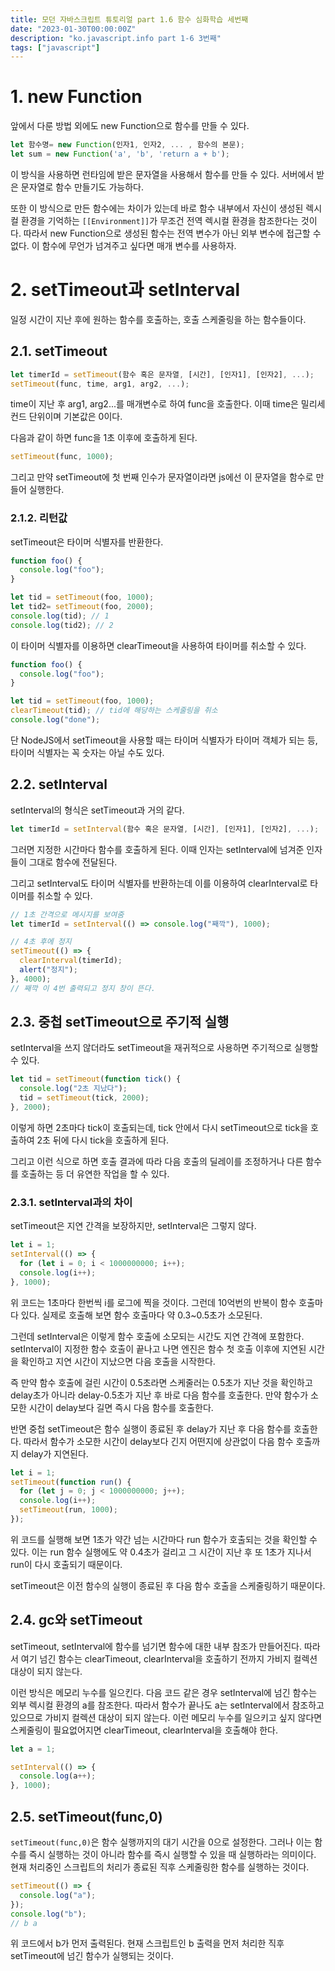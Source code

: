 ```yaml
---
title: 모던 자바스크립트 튜토리얼 part 1.6 함수 심화학습 세번째
date: "2023-01-30T00:00:00Z"
description: "ko.javascript.info part 1-6 3번째"
tags: ["javascript"]
---
```


# 1. new Function

앞에서 다룬 방법 외에도 new Function으로 함수를 만들 수 있다.

```js
let 함수명= new Function(인자1, 인자2, ... , 함수의 본문);
let sum = new Function('a', 'b', 'return a + b');
```

이 방식을 사용하면 런타임에 받은 문자열을 사용해서 함수를 만들 수 있다. 서버에서 받은 문자열로 함수 만들기도 가능하다.

또한 이 방식으로 만든 함수에는 차이가 있는데 바로 함수 내부에서 자신이 생성된 렉시컬 환경을 기억하는 `[[Environment]]`가 무조건 전역 렉시컬 환경을 참조한다는 것이다. 따라서 new Function으로 생성된 함수는 전역 변수가 아닌 외부 변수에 접근할 수 없다. 이 함수에 무언가 넘겨주고 싶다면 매개 변수를 사용하자.

# 2. setTimeout과 setInterval

일정 시간이 지난 후에 원하는 함수를 호출하는, 호출 스케줄링을 하는 함수들이다.

## 2.1. setTimeout

```js
let timerId = setTimeout(함수 혹은 문자열, [시간], [인자1], [인자2], ...);
setTimeout(func, time, arg1, arg2, ...);
```

time이 지난 후 arg1, arg2...를 매개변수로 하여 func을 호출한다. 이때 time은 밀리세컨드 단위이며 기본값은 0이다.

다음과 같이 하면 func을 1초 이후에 호출하게 된다.

```js
setTimeout(func, 1000);
```

그리고 만약 setTimeout에 첫 번째 인수가 문자열이라면 js에선 이 문자열을 함수로 만들어 실행한다.

### 2.1.2. 리턴값

setTimeout은 타이머 식별자를 반환한다.

```js
function foo() {
  console.log("foo");
}

let tid = setTimeout(foo, 1000);
let tid2= setTimeout(foo, 2000);
console.log(tid); // 1
console.log(tid2); // 2
```

이 타이머 식별자를 이용하면 clearTimeout을 사용하여 타이머를 취소할 수 있다.

```js
function foo() {
  console.log("foo");
}

let tid = setTimeout(foo, 1000);
clearTimeout(tid); // tid에 해당하는 스케줄링을 취소
console.log("done");
```

단 NodeJS에서 setTimeout을 사용할 때는 타이머 식별자가 타이머 객체가 되는 등, 타이머 식별자는 꼭 숫자는 아닐 수도 있다.

## 2.2. setInterval

setInterval의 형식은 setTimeout과 거의 같다.

```js
let timerId = setInterval(함수 혹은 문자열, [시간], [인자1], [인자2], ...);
```

그러면 지정한 시간마다 함수를 호출하게 된다. 이때 인자는 setInterval에 넘겨준 인자들이 그대로 함수에 전달된다.

그리고 setInterval도 타이머 식별자를 반환하는데 이를 이용하여 clearInterval로 타이머를 취소할 수 있다.

```js
// 1초 간격으로 메시지를 보여줌
let timerId = setInterval(() => console.log("째깍"), 1000);

// 4초 후에 정지
setTimeout(() => {
  clearInterval(timerId);
  alert("정지");
}, 4000);
// 째깍 이 4번 출력되고 정지 창이 뜬다.
```

## 2.3. 중첩 setTimeout으로 주기적 실행

setInterval을 쓰지 않더라도 setTimeout을 재귀적으로 사용하면 주기적으로 실행할 수 있다.

```js
let tid = setTimeout(function tick() {
  console.log("2초 지났다");
  tid = setTimeout(tick, 2000);
}, 2000);
```

이렇게 하면 2초마다 tick이 호출되는데, tick 안에서 다시 setTimeout으로 tick을 호출하여 2초 뒤에 다시 tick을 호출하게 된다.

그리고 이런 식으로 하면 호출 결과에 따라 다음 호출의 딜레이를 조정하거나 다른 함수를 호출하는 등 더 유연한 작업을 할 수 있다.

### 2.3.1. setInterval과의 차이

setTimeout은 지연 간격을 보장하지만, setInterval은 그렇지 않다.

```js
let i = 1;
setInterval(() => {
  for (let i = 0; i < 1000000000; i++);
  console.log(i++);
}, 1000);
```

위 코드는 1초마다 한번씩 i를 로그에 찍을 것이다. 그런데 10억번의 반복이 함수 호출마다 있다. 실제로 호출해 보면 함수 호출마다 약 0.3~0.5초가 소모된다. 

그런데 setInterval은 이렇게 함수 호출에 소모되는 시간도 지연 간격에 포함한다. setInterval이 지정한 함수 호출이 끝나고 나면 엔진은 함수 첫 호출 이후에 지연된 시간을 확인하고 지연 시간이 지났으면 다음 호출을 시작한다.

즉 만약 함수 호출에 걸린 시간이 0.5초라면 스케줄러는 0.5초가 지난 것을 확인하고 delay초가 아니라 delay-0.5초가 지난 후 바로 다음 함수를 호출한다. 만약 함수가 소모한 시간이 delay보다 길면 즉시 다음 함수를 호출한다.

반면 중첩 setTimeout은 함수 실행이 종료된 후 delay가 지난 후 다음 함수를 호출한다. 따라서 함수가 소모한 시간이 delay보다 긴지 어떤지에 상관없이 다음 함수 호출까지 delay가 지연된다.

```js
let i = 1;
setTimeout(function run() {
  for (let j = 0; j < 1000000000; j++);
  console.log(i++);
  setTimeout(run, 1000);
});
```

위 코드를 실행해 보면 1초가 약간 넘는 시간마다 run 함수가 호출되는 것을 확인할 수 있다. 이는 run 함수 실행에도 약 0.4초가 걸리고 그 시간이 지난 후 또 1초가 지나서 run이 다시 호출되기 때문이다.

setTimeout은 이전 함수의 실행이 종료된 후 다음 함수 호출을 스케줄링하기 때문이다.

## 2.4. gc와 setTimeout

setTimeout, setInterval에 함수를 넘기면 함수에 대한 내부 참조가 만들어진다. 따라서 여기 넘긴 함수는 clearTimeout, clearInterval을 호출하기 전까지 가비지 컬렉션 대상이 되지 않는다.

이런 방식은 메모리 누수를 일으킨다. 다음 코드 같은 경우 setInterval에 넘긴 함수는 외부 렉시컬 환경의 a를 참조한다. 따라서 함수가 끝나도 a는 setInterval에서 참조하고 있으므로 가비지 컬렉션 대상이 되지 않는다. 이런 메모리 누수를 일으키고 싶지 않다면 스케줄링이 필요없어지면 clearTimeout, clearInterval을 호출해야 한다.

```js
let a = 1;

setInterval(() => {
  console.log(a++);
}, 1000);
```

## 2.5. setTimeout(func,0)

`setTimeout(func,0)`은 함수 실행까지의 대기 시간을 0으로 설정한다. 그러나 이는 함수를 즉시 실행하는 것이 아니라 함수를 즉시 실행할 수 있을 때 실행하라는 의미이다. 현재 처리중인 스크립트의 처리가 종료된 직후 스케줄링한 함수를 실행하는 것이다.

```js
setTimeout(() => {
  console.log("a");
});
console.log("b");
// b a
```

위 코드에서 b가 먼저 출력된다. 현재 스크립트인 b 출력을 먼저 처리한 직후 setTimeout에 넘긴 함수가 실행되는 것이다.

